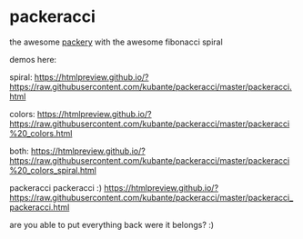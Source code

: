 # packeracci
the awesome <a href="http://packery.metafizzy.co">packery</a> with the awesome fibonacci spiral

demos here: 

spiral:
https://htmlpreview.github.io/?https://raw.githubusercontent.com/kubante/packeracci/master/packeracci.html

colors:
https://htmlpreview.github.io/?https://raw.githubusercontent.com/kubante/packeracci/master/packeracci%20_colors.html

both:
https://htmlpreview.github.io/?https://raw.githubusercontent.com/kubante/packeracci/master/packeracci%20_colors_spiral.html

packeracci packeracci :) 
https://htmlpreview.github.io/?https://raw.githubusercontent.com/kubante/packeracci/master/packeracci_packeracci.html


are you able to put everything back were it belongs? :) 
